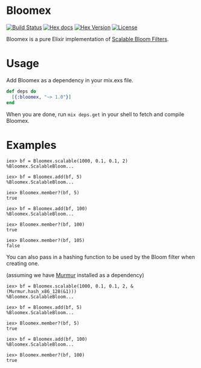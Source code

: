 Bloomex
=======

[![Build Status](https://img.shields.io/circleci/project/github/gmcabrita/bloomex/master.svg)](https://circleci.com/gh/gmcabrita/bloomex)
[![Hex docs](http://img.shields.io/badge/hex.pm-docs-green.svg?style=flat)](https://hexdocs.pm/bloomex)
[![Hex Version](http://img.shields.io/hexpm/v/bloomex.svg?style=flat)](https://hex.pm/packages/bloomex)
[![License](http://img.shields.io/hexpm/l/bloomex.svg?style=flat)](https://github.com/gmcabrita/bloomex/blob/master/LICENSE)

Bloomex is a pure Elixir implementation of [Scalable Bloom Filters](http://haslab.uminho.pt/cbm/files/dbloom.pdf).

# Usage

Add Bloomex as a dependency in your mix.exs file.

```elixir
def deps do
  [{:bloomex, "~> 1.0"}]
end
```

When you are done, run `mix deps.get` in your shell to fetch and compile Bloomex.

# Examples

```iex
iex> bf = Bloomex.scalable(1000, 0.1, 0.1, 2)
%Bloomex.ScalableBloom...

iex> bf = Bloomex.add(bf, 5)
%Bloomex.ScalableBloom...

iex> Bloomex.member?(bf, 5)
true

iex> bf = Bloomex.add(bf, 100)
%Bloomex.ScalableBloom...

iex> Bloomex.member?(bf, 100)
true

iex> Bloomex.member?(bf, 105)
false
```

You can also pass in a hashing function to be used by the Bloom filter when creating one.

(assuming we have [Murmur](https://hex.pm/packages/murmur/) installed as a dependency)

```iex
iex> bf = Bloomex.scalable(1000, 0.1, 0.1, 2, &(Murmur.hash_x86_128(&1)))
%Bloomex.ScalableBloom...

iex> bf = Bloomex.add(bf, 5)
%Bloomex.ScalableBloom...

iex> Bloomex.member?(bf, 5)
true

iex> bf = Bloomex.add(bf, 100)
%Bloomex.ScalableBloom...

iex> Bloomex.member?(bf, 100)
true
``````
